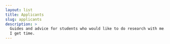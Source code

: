 ```yaml
---
layout: list
title: Applicants
slug: applicants
description: >
  Guides and advice for students who would like to do research with me. I will add more posts when
  I get time.
---
```

